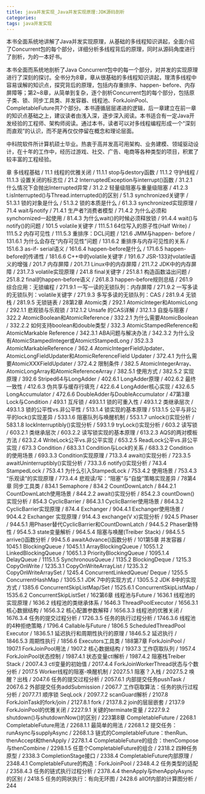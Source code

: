 ```yaml
---
title: java并发实现_Java并发实现原理:JDK源码剖析
categories: 
tags: java并发实现
---
```

本书全面系统地讲解了Java并发实现原理，从基础的多线程知识讲起，全面介绍了Concurrent包的每个部分，详细分析多线程背后的原理，同时从源码角度进行了剖析，为的一本好书。

本书全面而系统地剖析了Java
Concurrent包中的每一个部分，对并发的实现原理进行了深刻的探讨。全书分为8章，章从很基础的多线程知识讲起，理清多线程中容易误解的知识点，探究背后的原理，包括内存重排序、happen-
before、内存屏障等；第2~8章，从简单到复杂，逐个剖析Concurrent包的每个部分，包括原子类、锁、同步工具类、并发容器、线程池、ForkJoinPool、CompletableFuture共7个部分。本书遵循层层递进的逻辑，后一章建立在前一章的知识点基础之上，建议读者由浅入深，逐步深入阅读。本书适合有一定Java开发经验的工程师、架构师阅读。通过本书，读者可以对多线程编程形成一个“深刻而直观”的认识，而不是再仅仅停留在概念和理论层面。

中科院软件所计算机硕士毕业。热衷于高并发高可用架构、业务建模、领域驱动设计，在十年的工作中，经历过游戏、社交、广告、电商等各种类型的项目，积累了较丰富的工程经验。

章 多线程基础 / 11.1 线程的优雅关闭 / 11.1.1 stop与destory函数 / 11.1.2 守护线程 / 11.1.3 设置关闭的标志位
/ 21.2 InterruptedException与interrupt()函数 / 31.2.1 什么情况下会抛出Interrupted异常 /
31.2.2 轻量级阻塞与重量级阻塞 / 41.2.3 t.isInterrupted()与Thread.interrupted()的区别 / 51.3
synchronized关键字 / 51.3.1 锁的对象是什么 / 51.3.2 锁的本质是什么 / 61.3.3 synchronized实现原理 /
71.4 wait与notify / 71.4.1 生产者?消费者模型 / 71.4.2 为什么必须和synchornized一起使用 / 81.4.3
为什么wait()的时候必须释放锁 / 91.4.4 wait()与notify()的问题 / 101.5 volatile关键字 / 111.5.1
64位写入的原子性(Half Write) / 111.5.2 内存可见性 / 111.5.3 重排序：DCL问题 / 121.6 JMM与happen-
before / 131.6.1 为什么会存在“内存可见性”问题 / 131.6.2 重排序与内存可见性的关系 / 151.6.3 as-if-
serial语义 / 161.6.4 happen-before是什么 / 171.6.5 happen-before的传递性 / 181.6.6
C++中的volatile关键字 / 191.6.7 JSR-133对volatile语义的增强 / 201.7 内存屏障 / 201.7.1
Linux中的内存屏障 / 211.7.2 JDK中的内存屏障 / 231.7.3 volatile实现原理 / 241.8 final关键字 /
251.8.1 构造函数溢出问题 / 251.8.2 final的happen-before语义 / 261.8.3 happen-before规则总结 /
261.9 综合应用：无锁编程 / 271.9.1 一写一读的无锁队列：内存屏障 / 271.9.2 一写多读的无锁队列：volatile关键字 /
271.9.3 多写多读的无锁队列：CAS / 281.9.4 无锁栈 / 281.9.5 无锁链表 / 28第2章 Atomic类 / 292.1
AtomicInteger和AtomicLong / 292.1.1 悲观锁与乐观锁 / 312.1.2 Unsafe 的CAS详解 / 312.1.3
自旋与阻塞 / 322.2 AtomicBoolean和AtomicReference / 332.2.1 为什么需要AtomicBoolean /
332.2.2 如何支持boolean和double类型 / 332.3 AtomicStampedReference和AtomicMarkable
Reference / 342.3.1 ABA问题与解决办法 / 342.3.2
为什么没有AtomicStampedInteger或AtomictStampedLong / 352.3.3 AtomicMarkableReference
/ 362.4 AtomicIntegerFieldUpdater、AtomicLongFieldUpdater和AtomicReferenceField
Updater / 372.4.1 为什么需要AtomicXXXFieldUpdater / 372.4.2 限制条件 / 382.5
AtomicIntegerArray、AtomicLongArray和AtomicReferenceArray / 382.5.1 使用方式 /
382.5.2 实现原理 / 392.6 Striped64与LongAdder / 402.6.1 LongAdder原理 / 402.6.2 最终一致性
/ 412.6.3 伪共享与缓存行填充 / 422.6.4 LongAdder核心实现 / 432.6.5 LongAccumulator /
472.6.6 DoubleAdder与DoubleAccumulator / 47第3章 Lock与Condition / 493.1 互斥锁 /
493.1.1 锁的可重入性 / 493.1.2 类继承层次 / 493.1.3 锁的公平性vs.非公平性 / 513.1.4 锁实现的基本原理 /
513.1.5 公平与非公平的lock()实现差异 / 533.1.6 阻塞队列与唤醒机制 / 553.1.7 unlock()实现分析 / 583.1.8
lockInterruptibly()实现分析 / 593.1.9 tryLock()实现分析 / 603.2 读写锁 / 603.2.1 类继承层次 /
603.2.2 读写锁实现的基本原理 / 613.2.3 AQS的两对模板方法 / 623.2.4 WriteLock公平vs.非公平实现 /
653.2.5 ReadLock公平vs.非公平实现 / 673.3 Condition / 683.3.1 Condition与Lock的关系 /
683.3.2 Condition的使用场景 / 693.3.3 Condition实现原理 / 713.3.4 await()实现分析 / 723.3.5
awaitUninterruptibly()实现分析 / 733.3.6 notify()实现分析 / 743.4 StampedLock /
753.4.1 为什么引入StampedLock / 753.4.2 使用场景 / 753.4.3 “乐观读”的实现原理 / 773.4.4
悲观读/写：“阻塞”与“自旋”策略实现差异 / 78第4章 同步工具类 / 834.1 Semaphore / 834.2 CountDownLatch /
844.2.1 CountDownLatch使用场景 / 844.2.2 await()实现分析 / 854.2.3 countDown()实现分析 /
854.3 CyclicBarrier / 864.3.1 CyclicBarrier使用场景 / 864.3.2 CyclicBarrier实现原理 /
874.4 Exchanger / 904.4.1 Exchanger使用场景 / 904.4.2 Exchanger 实现原理 / 914.4.3
exchange(V x)实现分析 / 924.5 Phaser / 944.5.1
用Phaser替代CyclicBarrier和CountDownLatch / 944.5.2 Phaser新特性 / 954.5.3 state变量解析
/ 964.5.4 阻塞与唤醒(Treiber Stack) / 984.5.5 arrive()函数分析 / 994.5.6
awaitAdvance()函数分析 / 101第5章 并发容器 / 1045.1 BlockingQueue / 1045.1.1
ArrayBlockingQueue / 1055.1.2 LinkedBlockingQueue / 1065.1.3
PriorityBlockingQueue / 1095.1.4 DelayQueue / 1115.1.5 SynchronousQueue /
1135.2 BlockingDeque / 1215.3 CopyOnWrite / 1235.3.1 CopyOnWriteArrayList /
1235.3.2 CopyOnWriteArraySet / 1245.4 ConcurrentLinkedQueue/ Deque / 1255.5
ConcurrentHashMap / 1305.5.1 JDK 7中的实现方式 / 1305.5.2 JDK 8中的实现方式 / 1385.6
ConcurrentSkipListMap/Set / 1525.6.1 ConcurrentSkipListMap / 1535.6.2
ConcurrentSkipListSet / 162第6章 线程池与Future / 1636.1 线程池的实现原理 / 1636.2 线程池的类继承体系
/ 1646.3 ThreadPoolExecutor / 1656.3.1 核心数据结构 / 1656.3.2 核心配置参数解释 / 1656.3.3
线程池的优雅关闭 / 1676.3.4 任务的提交过程分析 / 1726.3.5 任务的执行过程分析 / 1746.3.6 线程池的4种拒绝策略 /
1796.4 Callable与Future / 1806.5 ScheduledThreadPool Executor / 1836.5.1
延迟执行和周期性执行的原理 / 1846.5.2 延迟执行 / 1846.5.3 周期性执行 / 1856.6 Executors工具类 / 188第7章
ForkJoinPool / 1907.1 ForkJoinPool用法 / 1907.2 核心数据结构 / 1937.3 工作窃取队列 / 1957.4
ForkJoinPool状态控制 / 1987.4.1 状态变量ctl解析 / 1987.4.2 阻塞栈Treiber Stack / 2007.4.3
ctl变量的初始值 / 2017.4.4 ForkJoinWorkerThread状态与个数分析 / 2017.5 Worker线程的阻塞-唤醒机制 /
2027.5.1 阻塞？入栈 / 2027.5.2 唤醒？出栈 / 2047.6 任务的提交过程分析 / 2057.6.1 内部提交任务pushTask /
2067.6.2 外部提交任务addSubmission / 2067.7 工作窃取算法：任务的执行过程分析 / 2077.7.1 顺序锁 SeqLock
/ 2097.7.2 scanGuard解析 / 2107.8 ForkJoinTask的fork/join / 2127.8.1 fork /
2137.8.2 join的层层嵌套 / 2137.9 ForkJoinPool的优雅关闭 / 2227.9.1 关键的terminate变量 /
2227.9.2 shutdown()与shutdownNow()的区别 / 223第8章 CompletableFuture / 2268.1
CompletableFuture用法 / 2268.1.1 最简单的用法 / 2268.1.2 提交任务：runAsync与supplyAsync /
2268.1.3 链式的CompletableFuture：thenRun、thenAccept和thenApply / 2278.1.4
CompletableFuture的组合：thenCompose与thenCombine / 2298.1.5
任意个CompletableFuture的组合 / 2318.2 四种任务原型 / 2338.3 CompletionStage接口 / 2338.4
CompletableFuture内部原理 / 2348.4.1 CompletableFuture的构造：ForkJoinPool / 2348.4.2
任务类型的适配 / 2358.4.3 任务的链式执行过程分析 / 2378.4.4 thenApply与thenApplyAsync的区别 / 2418.5
任务的网状执行：有向无环图 / 2428.6 allOf内部的计算图分析 / 244

